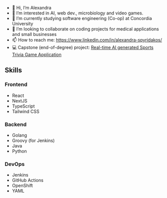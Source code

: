 - 👋 Hi, I’m Alexandra
- 👀 I’m interested in AI, web dev., microbiology and video games.
- 🌱 I’m currently studying software engineering (Co-op) at Concordia University
- 💞️ I’m looking to collaborate on coding projects for medical applications and small businesses
- 📫 How to reach me:  https://www.linkedin.com/in/alexandra-spyridakos/
- 💻 Capstone (end-of-degree) project: [Real-time AI generated Sports Trivia Game Application](https://sportzio.io) 

## Skills
### Frontend
- React
- NextJS
- TypeScript
- Tailwind CSS

### Backend
- Golang
- Groovy (for Jenkins)
- Java
- Python

### DevOps
- Jenkins
- GitHub Actions
- OpenShift
- YAML

<!---
aspyridakos/aspyridakos is a ✨ special ✨ repository because its `README.md` (this file) appears on your GitHub profile.
You can click the Preview link to take a look at your changes.
--->
